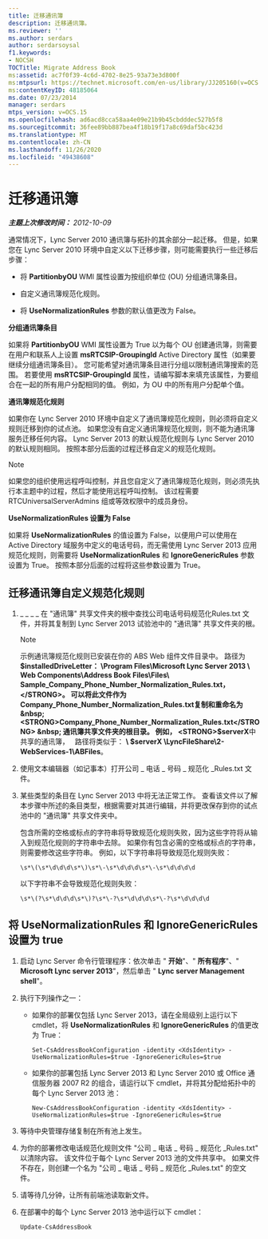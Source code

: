 ```yaml
---
title: 迁移通讯簿
description: 迁移通讯簿。
ms.reviewer: ''
ms.author: serdars
author: serdarsoysal
f1.keywords:
- NOCSH
TOCTitle: Migrate Address Book
ms:assetid: ac7f0f39-4c6d-4702-8e25-93a73e3d800f
ms:mtpsurl: https://technet.microsoft.com/en-us/library/JJ205160(v=OCS.15)
ms:contentKeyID: 48185064
ms.date: 07/23/2014
manager: serdars
mtps_version: v=OCS.15
ms.openlocfilehash: ad6acd8cca58aa4e09e21b9b45cbdddec527b5f8
ms.sourcegitcommit: 36fee89bb887bea4f18b19f17a8c69daf5bc423d
ms.translationtype: MT
ms.contentlocale: zh-CN
ms.lasthandoff: 11/26/2020
ms.locfileid: "49438608"
---
```

# <a name="migrate-address-book"></a>迁移通讯簿

<div data-xmlns="http://www.w3.org/1999/xhtml">

<div class="topic" data-xmlns="http://www.w3.org/1999/xhtml" data-msxsl="urn:schemas-microsoft-com:xslt" data-cs="https://msdn.microsoft.com/">

<div data-asp="https://msdn2.microsoft.com/asp">



</div>

<div id="mainSection">

<div id="mainBody">

<span> </span>

_**主题上次修改时间：** 2012-10-09_

通常情况下，Lync Server 2010 通讯簿与拓扑的其余部分一起迁移。 但是，如果您在 Lync Server 2010 环境中自定义以下迁移步骤，则可能需要执行一些迁移后步骤：

  - 将 **PartitionbyOU** WMI 属性设置为按组织单位 (OU) 分组通讯簿条目。

  - 自定义通讯簿规范化规则。

  - 将 **UseNormalizationRules** 参数的默认值更改为 False。

**分组通讯簿条目**

如果将 **PartitionbyOU** WMI 属性设置为 True 以为每个 OU 创建通讯簿，则需要在用户和联系人上设置 **msRTCSIP-GroupingId** Active Directory 属性（如果要继续分组通讯簿条目）。 您可能希望对通讯簿条目进行分组以限制通讯簿搜索的范围。 若要使用 **msRTCSIP-GroupingId** 属性，请编写脚本来填充该属性，为要组合在一起的所有用户分配相同的值。 例如，为 OU 中的所有用户分配单个值。

**通讯簿规范化规则**

如果你在 Lync Server 2010 环境中自定义了通讯簿规范化规则，则必须将自定义规则迁移到你的试点池。 如果您没有自定义通讯簿规范化规则，则不能为通讯簿服务迁移任何内容。 Lync Server 2013 的默认规范化规则与 Lync Server 2010 的默认规则相同。 按照本部分后面的过程迁移自定义的规范化规则。

<div>


> [!NOTE]  
> 如果您的组织使用远程呼叫控制，并且您自定义了通讯簿规范化规则，则必须先执行本主题中的过程，然后才能使用远程呼叫控制。 该过程需要 RTCUniversalServerAdmins 组或等效权限中的成员身份。



</div>

**UseNormalizationRules 设置为 False**

如果将 **UseNormalizationRules** 的值设置为 False，以便用户可以使用在 Active Directory 域服务中定义的电话号码，而无需使用 Lync Server 2013 应用规范化规则，则需要将 **UseNormalizationRules** 和 **IgnoreGenericRules** 参数设置为 True。 按照本部分后面的过程将这些参数设置为 True。

<div>

## <a name="to-migrate-address-book-customized-normalization-rules"></a>迁移通讯簿自定义规范化规则

1.  \_ \_ \_ \_ 在 "通讯簿" 共享文件夹的根中查找公司电话号码规范化Rules.txt 文件，并将其复制到 Lync Server 2013 试验池中的 "通讯簿" 共享文件夹的根。
    
    <div>
    

    > [!NOTE]  
    > 示例通讯簿规范化规则已安装在你的 ABS Web 组件文件目录中。 路径为 <STRONG>$installedDriveLetter： \Program Files\Microsoft Lync Server 2013 \ Web Components\Address Book Files\Files\ Sample_Company_Phone_Number_Normalization_Rules.txt，</STRONG>。 可以将此文件作为Company_Phone_Number_Normalization_Rules.txt复制和重命名为 &nbsp; <STRONG>Company_Phone_Number_Normalization_Rules.txt</STRONG> &nbsp; 通讯簿共享文件夹的根目录。 例如， <STRONG>$serverX</STRONG>中共享的通讯簿， &nbsp; 路径将类似于： <STRONG> \\ $serverX \LyncFileShare\2-WebServices-1\ABFiles</STRONG>。

    
    </div>

2.  使用文本编辑器（如记事本）打开公司 \_ 电话 \_ 号码 \_ 规范化 \_Rules.txt 文件。

3.  某些类型的条目在 Lync Server 2013 中将无法正常工作。 查看该文件以了解本步骤中所述的条目类型，根据需要对其进行编辑，并将更改保存到你的试点池中的 "通讯簿" 共享文件夹中。
    
    包含所需的空格或标点的字符串将导致规范化规则失败，因为这些字符将从输入到规范化规则的字符串中去除。 如果你有包含必需的空格或标点的字符串，则需要修改这些字符串。 例如，以下字符串将导致规范化规则失败：
    
        \s*\(\s*\d\d\d\s*\)\s*\-\s*\d\d\d\s*\-\s*\d\d\d\d
    
    以下字符串不会导致规范化规则失败：
    
        \s*\(?\s*\d\d\d\s*\)?\s*\-?\s*\d\d\d\s*\-?\s*\d\d\d\d

</div>

<div>

## <a name="to-set-usenormalizationrules-and-ignoregenericrules-to-true"></a>将 UseNormalizationRules 和 IgnoreGenericRules 设置为 true

1.  启动 Lync Server 命令行管理程序：依次单击 " **开始**"、" **所有程序**"、" **Microsoft Lync server 2013**"，然后单击 " **Lync server Management shell**"。

2.  执行下列操作之一：
    
      - 如果你的部署仅包括 Lync Server 2013，请在全局级别上运行以下 cmdlet，将 **UseNormalizationRules** 和 **IgnoreGenericRules** 的值更改为 True：
        
            Set-CsAddressBookConfiguration -identity <XdsIdentity> -UseNormalizationRules=$true -IgnoreGenericRules=$true
    
      - 如果你的部署包括 Lync Server 2013 和 Lync Server 2010 或 Office 通信服务器 2007 R2 的组合，请运行以下 cmdlet，并将其分配给拓扑中的每个 Lync Server 2013 池：
        
            New-CsAddressBookConfiguration -identity <XdsIdentity> -UseNormalizationRules=$true -IgnoreGenericRules=$true

3.  等待中央管理存储复制在所有池上发生。

4.  为你的部署修改电话规范化规则文件 "公司 \_ 电话 \_ 号码 \_ 规范化 \_Rules.txt" 以清除内容。 该文件位于每个 Lync Server 2013 池的文件共享中。 如果文件不存在，则创建一个名为 "公司 \_ 电话 \_ 号码 \_ 规范化 \_Rules.txt" 的空文件。

5.  请等待几分钟，让所有前端池读取新文件。

6.  在部署中的每个 Lync Server 2013 池中运行以下 cmdlet：
    
        Update-CsAddressBook

</div>

</div>

<span> </span>

</div>

</div>

</div>

